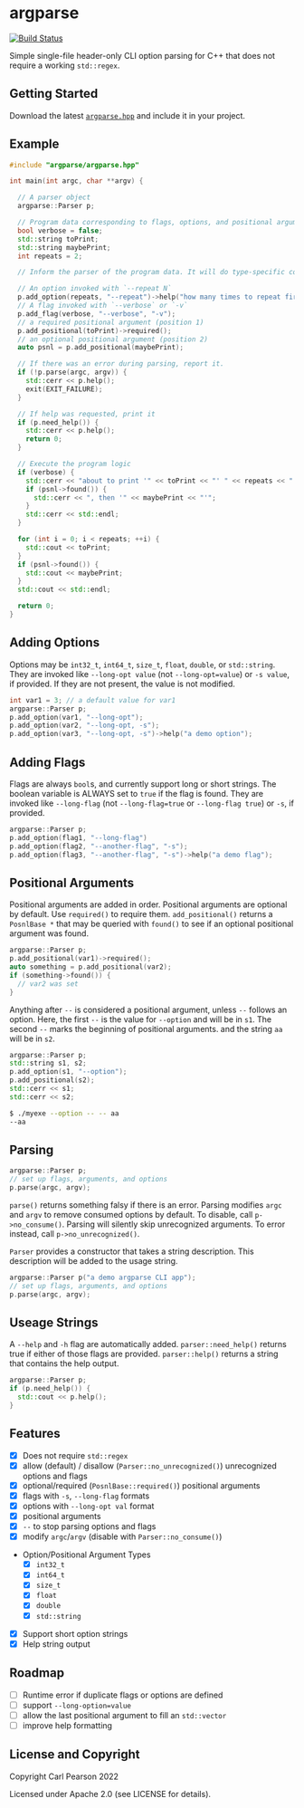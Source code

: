 # argparse

[![Build Status](https://travis-ci.com/cwpearson/argparse.svg?branch=master)](https://travis-ci.com/cwpearson/argparse)

Simple single-file header-only CLI option parsing for C++ that does not require a working `std::regex`.

## Getting Started

Download the latest [`argparse.hpp`](https://raw.githubusercontent.com/cwpearson/argparse/master/include/argparse/argparse.hpp) and include it in your project.

## Example

```c++
#include "argparse/argparse.hpp"

int main(int argc, char **argv) {

  // A parser object
  argparse::Parser p;

  // Program data corresponding to flags, options, and positional arguments
  bool verbose = false;
  std::string toPrint;
  std::string maybePrint;
  int repeats = 2;

  // Inform the parser of the program data. It will do type-specific conversionfrom string.

  // An option invoked with `--repeat N`
  p.add_option(repeats, "--repeat")->help("how many times to repeat first argument");
  // A flag invoked with `--verbose` or `-v`
  p.add_flag(verbose, "--verbose", "-v");
  // a required positional argument (position 1)
  p.add_positional(toPrint)->required();
  // an optional positional argument (position 2)
  auto psnl = p.add_positional(maybePrint);

  // If there was an error during parsing, report it.
  if (!p.parse(argc, argv)) {
    std::cerr << p.help();
    exit(EXIT_FAILURE);
  }

  // If help was requested, print it
  if (p.need_help()) {
    std::cerr << p.help();
    return 0;
  }

  // Execute the program logic
  if (verbose) {
    std::cerr << "about to print '" << toPrint << "' " << repeats << " times";
    if (psnl->found()) {
      std::cerr << ", then '" << maybePrint << "'";
    }
    std::cerr << std::endl;
  }

  for (int i = 0; i < repeats; ++i) {
    std::cout << toPrint;
  }
  if (psnl->found()) {
    std::cout << maybePrint;
  }
  std::cout << std::endl;

  return 0;
}
```

## Adding Options

Options may be `int32_t`, `int64_t`, `size_t`, `float`, `double`, or `std::string`.
They are invoked like `--long-opt value` (not `--long-opt=value`) or `-s value`, if provided.
If they are not present, the value is not modified.

```c++
int var1 = 3; // a default value for var1
argparse::Parser p;
p.add_option(var1, "--long-opt");
p.add_option(var2, "--long-opt, -s");
p.add_option(var3, "--long-opt, -s")->help("a demo option");
```

## Adding Flags

Flags are always `bool`s, and currently support long or short strings.
The boolean variable is ALWAYS set to `true` if the flag is found.
They are invoked like `--long-flag` (not `--long-flag=true` or `--long-flag true`) or `-s`, if provided.

```c++
argparse::Parser p;
p.add_option(flag1, "--long-flag")
p.add_option(flag2, "--another-flag", "-s");
p.add_option(flag3, "--another-flag", "-s")->help("a demo flag");
```

## Positional Arguments

Positional arguments are added in order.
Positional arguments are optional by default.
Use `required()` to require them.
`add_positional()` returns a `PosnlBase *` that may be queried with `found()` to see if an optional positional argument was found.

```c++
argparse::Parser p;
p.add_positional(var1)->required();
auto something = p.add_positional(var2);
if (something->found()) {
  // var2 was set
}
```

Anything after `--` is considered a positional argument, unless `--` follows an option.
Here, the first `--` is the value for `--option` and will be in `s1`.
The second `--` marks the beginning of positional arguments. and the string `aa` will be in `s2`.

```c++
argparse::Parser p;
std::string s1, s2;
p.add_option(s1, "--option");
p.add_positional(s2);
std::cerr << s1;
std::cerr << s2;
```

```bash
$ ./myexe --option -- -- aa
--aa
```

## Parsing
```c++
argparse::Parser p;
// set up flags, arguments, and options
p.parse(argc, argv);
```

`parse()` returns something falsy if there is an error.
Parsing modifies `argc` and `argv` to remove consumed options by default.
To disable, call `p->no_consume()`.
Parsing will silently skip unrecognized arguments.
To error instead, call `p->no_unrecognized()`.

`Parser` provides a constructor that takes a string description.
This description will be added to the usage string.
```c++
argparse::Parser p("a demo argparse CLI app");
// set up flags, arguments, and options
p.parse(argc, argv);
```

## Useage Strings
A `--help` and `-h` flag are automatically added.
`parser::need_help()` returns true if either of those flags are provided.
`parser::help()` returns a string that contains the help output.

```c++
argparse::Parser p;
if (p.need_help()) {
  std::cout << p.help();
}
```

## Features

- [x] Does not require `std::regex`
- [x] allow (default) / disallow (`Parser::no_unrecognized()`) unrecognized options and flags
- [x] optional/required (`PosnlBase::required()`) positional arguments
- [x] flags with `-s`, `--long-flag` formats
- [x] options with `--long-opt val` format
- [x] positional arguments
- [x] `--` to stop parsing options and flags
- [x] modify `argc`/`argv` (disable with `Parser::no_consume()`)
- Option/Positional Argument Types
  - [x] `int32_t`
  - [x] `int64_t`
  - [x] `size_t`
  - [x] `float`
  - [x] `double`
  - [x] `std::string`
- [x] Support short option strings
- [x] Help string output

## Roadmap

- [ ] Runtime error if duplicate flags or options are defined
- [ ] support `--long-option=value`
- [ ] allow the last positional argument to fill an `std::vector`
- [ ] improve help formatting

## License and Copyright

Copyright Carl Pearson 2022

Licensed under Apache 2.0 (see LICENSE for details).